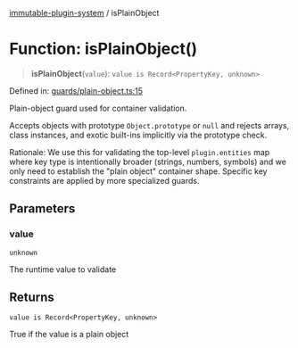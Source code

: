 [immutable-plugin-system](../README.md) / isPlainObject

# Function: isPlainObject()

> **isPlainObject**(`value`): `value is Record<PropertyKey, unknown>`

Defined in: [guards/plain-object.ts:15](https://github.com/agladysh/immutable-plugin-system/blob/main/src/guards/plain-object.ts#L15)

Plain-object guard used for container validation.

Accepts objects with prototype `Object.prototype` or `null` and rejects arrays,
class instances, and exotic built-ins implicitly via the prototype check.

Rationale: We use this for validating the top-level `plugin.entities` map where
key type is intentionally broader (strings, numbers, symbols) and we only need
to establish the "plain object" container shape. Specific key constraints are
applied by more specialized guards.

## Parameters

### value

`unknown`

The runtime value to validate

## Returns

`value is Record<PropertyKey, unknown>`

True if the value is a plain object
